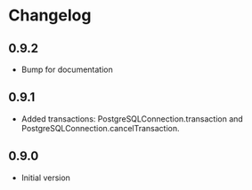 # Changelog

## 0.9.2

- Bump for documentation

## 0.9.1

- Added transactions: PostgreSQLConnection.transaction and PostgreSQLConnection.cancelTransaction.

## 0.9.0

- Initial version
